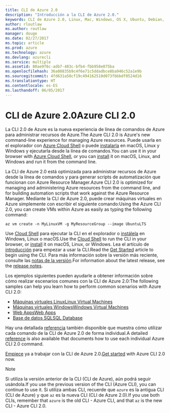 ```yaml
---
title: CLI de Azure 2.0
description: "Introducción a la CLI de Azure 2.0."
keywords: CLI de Azure 2.0, Linux, Mac, Windows, OS X, Ubuntu, Debian, CentOS, RHEL, SUSE, CoreOS, Docker, Windows, Python, PIP
author: rloutlaw
ms.author: routlaw
manager: douge
ms.date: 02/27/2017
ms.topic: article
ms.prod: azure
ms.technology: azure
ms.devlang: azurecli
ms.service: multiple
ms.assetid: 80ae9f6c-adb7-483c-bfb4-fbb958e075ba
ms.openlocfilehash: 36a08835b9c4f6e71c5ddadbce8ba946c52a1e9b
ms.sourcegitcommit: 4fd631a58cf19c494162510d073fbbbdf0524d16
ms.translationtype: HT
ms.contentlocale: es-ES
ms.lasthandoff: 06/05/2017
---
```

# <a name="azure-cli-20"></a><span data-ttu-id="d1ff5-104">CLI de Azure 2.0</span><span class="sxs-lookup"><span data-stu-id="d1ff5-104">Azure CLI 2.0</span></span>

<span data-ttu-id="d1ff5-105">La CLI 2.0 de Azure es la nueva experiencia de línea de comandos de Azure para administrar recursos de Azure.</span><span class="sxs-lookup"><span data-stu-id="d1ff5-105">The Azure CLI 2.0 is Azure's new command-line experience for managing Azure resources.</span></span>
<span data-ttu-id="d1ff5-106">Puede usarla en el explorador con [Azure Cloud Shell](/azure/cloud-shell/overview) o puede [instalarla](install-azure-cli.md) en macOS, Linux y Windows y ejecutarla desde la línea de comandos.</span><span class="sxs-lookup"><span data-stu-id="d1ff5-106">You can use it in your browser with [Azure Cloud Shell](/azure/cloud-shell/overview), or you can [install](install-azure-cli.md) it on macOS, Linux, and Windows and run it from the command line.</span></span>

<span data-ttu-id="d1ff5-107">La CLI de Azure 2.0 está optimizada para administrar recursos de Azure desde la línea de comandos y para generar scripts de automatización que funcionan con Azure Resource Manager.</span><span class="sxs-lookup"><span data-stu-id="d1ff5-107">Azure CLI 2.0 is optimized for managing and administering Azure resources from the command line, and for building automation scripts that work against the Azure Resource Manager.</span></span> <span data-ttu-id="d1ff5-108">Mediante la CLI de Azure 2.0, puede crear máquinas virtuales en Azure simplemente con escribir el siguiente comando:</span><span class="sxs-lookup"><span data-stu-id="d1ff5-108">Using the Azure CLI 2.0, you can create VMs within Azure as easily as typing the following command:</span></span>

```azurecli-interactive
az vm create -n MyLinuxVM -g MyResourceGroup --image UbuntuLTS
```

<span data-ttu-id="d1ff5-109">Use [Cloud Shell](/azure/cloud-shell/overview) para ejecutar la CLI en el explorador o [instálela](install-azure-cli.md) en Windows, Linux o macOS.</span><span class="sxs-lookup"><span data-stu-id="d1ff5-109">Use the [Cloud Shell](/azure/cloud-shell/overview) to run the CLI in your browser, or [install](install-azure-cli.md) it on macOS, Linux, or Windows.</span></span>
<span data-ttu-id="d1ff5-110">Lea el artículo de [introducción](get-started-with-azure-cli.md) para empezar a usar la CLI.</span><span class="sxs-lookup"><span data-stu-id="d1ff5-110">Read the [Get Started](get-started-with-azure-cli.md) article to begin using the CLI.</span></span>
<span data-ttu-id="d1ff5-111">Para más información sobre la versión más reciente, consulte las [notas de la versión](release-notes-azure-cli.md).</span><span class="sxs-lookup"><span data-stu-id="d1ff5-111">For information about the latest release, see the [release notes](release-notes-azure-cli.md).</span></span>

<span data-ttu-id="d1ff5-112">Los ejemplos siguientes pueden ayudarle a obtener información sobre cómo realizar escenarios comunes con la CLI de Azure 2.0:</span><span class="sxs-lookup"><span data-stu-id="d1ff5-112">The following samples can help you learn how to perform common scenarios with Azure CLI 2.0:</span></span>
- [<span data-ttu-id="d1ff5-113">Máquinas virtuales Linux</span><span class="sxs-lookup"><span data-stu-id="d1ff5-113">Linux Virtual Machines</span></span>](/azure/virtual-machines/virtual-machines-linux-cli-samples?toc=%2fcli%2fazure%2ftoc.json&bc=%2fcli%2fazure%2fbreadcrumb%2ftoc.json)
- [<span data-ttu-id="d1ff5-114">Máquinas virtuales Windows</span><span class="sxs-lookup"><span data-stu-id="d1ff5-114">Windows Virtual Machines</span></span>](/azure/virtual-machines/virtual-machines-windows-cli-samples?toc=%2fcli%2fazure%2ftoc.json&bc=%2fcli%2fazure%2fbreadcrumb%2ftoc.json)
- [<span data-ttu-id="d1ff5-115">Web Apps</span><span class="sxs-lookup"><span data-stu-id="d1ff5-115">Web Apps</span></span>](/azure/app-service-web/app-service-cli-samples?toc=%2fcli%2fazure%2ftoc.json&bc=%2fcli%2fazure%2fbreadcrumb%2ftoc.json)
- [<span data-ttu-id="d1ff5-116">Base de datos SQL</span><span class="sxs-lookup"><span data-stu-id="d1ff5-116">SQL Database</span></span>](/azure/sql-database/sql-database-cli-samples?toc=%2fcli%2fazure%2ftoc.json&bc=%2fcli%2fazure%2fbreadcrumb%2ftoc.json)

<span data-ttu-id="d1ff5-117">Hay una detallada [referencia](/cli/azure/) también disponible que muestra cómo utilizar cada comando de la CLI de Azure 2.0 de forma individual.</span><span class="sxs-lookup"><span data-stu-id="d1ff5-117">A detailed [reference](/cli/azure/) is also available that documents how to use each individual Azure CLI 2.0 command.</span></span>

<span data-ttu-id="d1ff5-118">[Empiece](get-started-with-azure-cli.md) ya a trabajar con la CLI de Azure 2.0.</span><span class="sxs-lookup"><span data-stu-id="d1ff5-118">[Get started](get-started-with-azure-cli.md) with Azure CLI 2.0 now.</span></span>


> [!NOTE]
> <span data-ttu-id="d1ff5-119">Si utiliza la versión anterior de la CLI (CLI de Azure), aún podrá seguir usándola.</span><span class="sxs-lookup"><span data-stu-id="d1ff5-119">If you use the previous version of the CLI (Azure CLI), you can continue to use it.</span></span>
> <span data-ttu-id="d1ff5-120">Si utiliza ambas CLI, recuerde que `azure` es la antigua CLI (CLI de Azure) y que `az` es la nueva CLI (CLI de Azure 2.0).</span><span class="sxs-lookup"><span data-stu-id="d1ff5-120">If you use both CLIs, remember that `azure` is the old CLI - Azure CLI, and that `az` is the new CLI - Azure CLI 2.0.</span></span> 